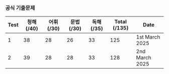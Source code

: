 ### 공식 기출문제

| Test | 청해 (/40) | 어휘 (/30) | 문법 (/30) | 독해 (/35) | Total (/135) | Date          |
|------|------------|------------|------------|------------|--------------|---------------|
| 1    | 38         | 28         | 26         | 33         | 125          | 1st March 2025|
| 2    | 39         | 28         | 28         | 33         | 128          | 2nd March 2025|


